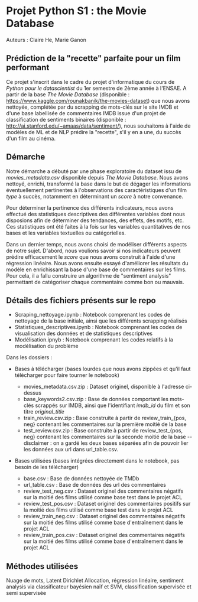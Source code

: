 # Projet Python S1 : the Movie Database
Auteurs : Claire He, Marie Ganon

## Prédiction de la "recette" parfaite pour un film performant

Ce projet s'inscrit dans le cadre du projet d'informatique du cours de *Python pour le datascientist* du 1er semestre de 2ème année à l'ENSAE. 
A partir de la base *The Movie Database* (disponible : https://www.kaggle.com/rounakbanik/the-movies-dataset) que nous avons nettoyée, complétée par du scrapping de mots-clés sur le site IMDB et d'une base labellisée de commentaires IMDB issue d'un projet de classification de sentiments binaires (disponible : http://ai.stanford.edu/~amaas/data/sentiment/), nous souhaitons à l'aide de modèles de ML et de NLP prédire la "recette", s'il y en a une, du succès d'un film au cinéma. 

## Démarche
Notre démarche a débuté par une phase exploratoire du dataset issu de *movies_metadata.csv* disponible depuis *The Movie Database*. Nous avons nettoyé, enrichi, transformé la base dans le but de dégager les informations éventuellement pertinentes à l'observations des caractéristiques d'un film *type* à succès, notamment en déterminant un *score* à notre convenance. 

Pour déterminer la pertinence des différents indicateurs, nous avons effectué des statistiques descriptives des différentes variables dont nous disposions afin de déterminer des tendances, des effets, des motifs, etc. Ces statistiques ont été faites à la fois sur les variables quantitatives de nos bases et les variables textuelles ou catégorielles.  

Dans un dernier temps, nous avons choisi de modéliser différents aspects de notre sujet. D'abord, nous voulions savoir si nos indicateurs peuvent prédire efficacement le *score* que nous avons construit à l'aide d'une régression linéaire. Nous avons ensuite essayé d'améliorer les résultats du modèle en enrichissant la base d'une base de commentaires sur les films. Pour cela, il a fallu construire un algorithme de "sentiment analysis" permettant de catégoriser chaque commentaire comme bon ou mauvais. 


## Détails des fichiers présents sur le repo

- Scraping_nettoyage.ipynb : Notebook comprenant les codes de nettoyage de la base initiale, ainsi que les différents scrapping réalisés
- Statistiques_descriptives.ipynb : Notebook comprenant les codes de visualisation des données et de statistiques descriptives
- Modélisation.ipnyb : Notebook comprenant les codes relatifs à la modélisation du problème

Dans les dossiers :
- Bases à télécharger (bases lourdes que nous avons zippées et qu'il faut télécharger pour faire tourner le notebook)
  - movies_metadata.csv.zip : Dataset originel, disponible à l'adresse ci-dessus
  - base_keywords2.csv.zip : Base de données comportant les mots-clés scrappés sur IMDB, ainsi que l'identifiant *imdb_id* du film et son titre *original_title*
  - train_review.csv.zip : Base construite à partir de review_train_{pos, neg} contenant les commentaires sur la première moitié de la base
  - test_review.csv.zip : Base construite à partir de review_test_{pos, neg} contenant les commentaires sur la seconde moitié de la base
        -- disclaimer : on a gardé les deux bases séparées afin de pouvoir lier les données aux url dans url_table.csv.
  
- Bases utilisées (bases intégrées directement dans le notebook, pas besoin de les télécharger)
  - base.csv : Base de données nettoyée de TMDb
  - url_table.csv : Base de données des url des commentaires
  - review_test_neg.csv : Dataset originel des commentaires négatifs sur la moitié des films utilisé comme base test dans le projet ACL
  - review_test_pos.csv : Dataset originel des commentaires positifs sur la moitié des films utilisé comme base test dans le projet ACL
  - review_train_neg.csv : Dataset originel des commentaires négatifs sur la moitié des films utilisé comme base d'entraînement dans le projet ACL
  - review_train_pos.csv : Dataset originel des commentaires négatifs sur la moitié des films utilisé comme base d'entraînement dans le projet ACL
  
  
## Méthodes utilisées 
Nuage de mots, Latent Dirichlet Allocation, régression linéaire,  sentiment analysis via classificateur bayésien naïf et SVM, classification supervisée et semi supervisée
